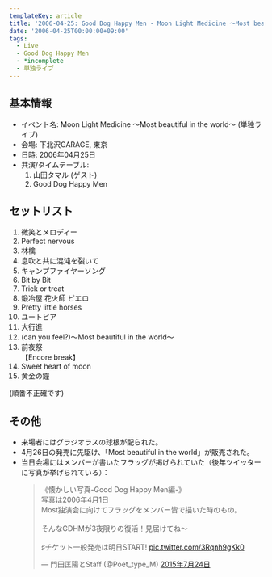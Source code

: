 ```yaml
---
templateKey: article
title: '2006-04-25: Good Dog Happy Men - Moon Light Medicine ～Most beautiful in the world～ at 下北沢GARAGE'
date: '2006-04-25T00:00:00+09:00'
tags:
  - Live
  - Good Dog Happy Men
  - *incomplete
  - 単独ライブ
---
```

## 基本情報

* イベント名: Moon Light Medicine ～Most beautiful in the world～ (単独ライブ)
* 会場: 下北沢GARAGE, 東京
* 日時: 2006年04月25日
* 共演/タイムテーブル:
  1. 山田タマル (ゲスト)
  1. Good Dog Happy Men

## セットリスト

1. 微笑とメロディー
1. Perfect nervous
1. 林檎
1. 息吹と共に混沌を裂いて
1. キャンプファイヤーソング
1. Bit by Bit
1. Trick or treat
1. 鍛冶屋 花火師 ピエロ
1. Pretty little horses
1. ユートピア
1. 大行進
1. (can you feel?)～Most beautiful in the world～
1. 前夜祭<br>
   【Encore break】
1. Sweet heart of moon
1. 黄金の鐘

(順番不正確です)

## その他

* 来場者にはグラジオラスの球根が配られた。
* 4月26日の発売に先駆け、「Most beautiful in the world」が販売された。
* 当日会場にはメンバーが書いたフラッグが掲げられていた（後年ツイッターに写真が挙げられている）：<blockquote class="twitter-tweet" data-lang="ja"><p lang="ja" dir="ltr">《懐かしい写真-Good Dog Happy Men編-》<br>写真は2006年4月1日<br>Most独演会に向けてフラッグをメンバー皆で描いた時のもの。<br><br>そんなGDHMが3夜限りの復活！見届けてね〜<br><br>♯チケット一般発売は明日START! <a href="http://t.co/3Rqnh9gKk0">pic.twitter.com/3Rqnh9gKk0</a></p>&mdash; 門田匡陽とStaff (@Poet_type_M) <a href="https://twitter.com/Poet_type_M/status/624609449508868096">2015年7月24日</a></blockquote>
<script async src="//platform.twitter.com/widgets.js" charset="utf-8"></script>
